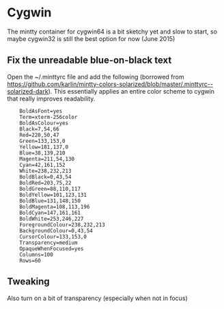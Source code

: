 # Cygwin
The mintty container for cygwin64 is a bit sketchy yet and slow to start, so maybe cygwin32 is still the best option for now (June 2015)

## Fix the unreadable blue-on-black text
Open the ~/.minttyrc file and add the following (borrowed from https://github.com/karlin/mintty-colors-solarized/blob/master/.minttyrc--solarized-dark).
This essentially applies an entire color scheme to cygwin that really improves readability.

		BoldAsFont=yes
		Term=xterm-256color
		BoldAsColour=yes
		Black=7,54,66
		Red=220,50,47
		Green=133,153,0
		Yellow=181,137,0
		Blue=38,139,210
		Magenta=211,54,130
		Cyan=42,161,152
		White=238,232,213
		BoldBlack=0,43,54
		BoldRed=203,75,22
		BoldGreen=88,110,117
		BoldYellow=101,123,131
		BoldBlue=131,148,150
		BoldMagenta=108,113,196
		BoldCyan=147,161,161
		BoldWhite=253,246,227
		ForegroundColour=238,232,213
		BackgroundColour=0,43,54
		CursorColour=133,153,0
		Transparency=medium
		OpaqueWhenFocused=yes
		Columns=100
		Rows=60


		
## Tweaking
Also turn on a bit of transparency (especially when not in focus)
